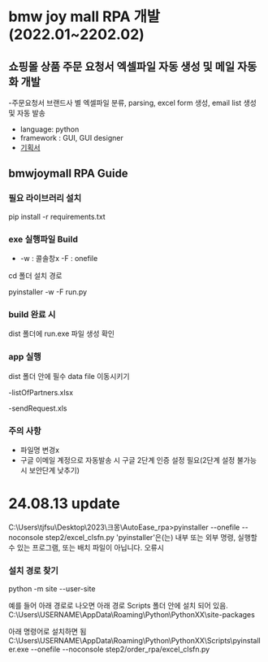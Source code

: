 # bmw joy mall RPA 개발(2022.01~2202.02)

## 쇼핑몰 상품 주문 요청서 엑셀파일 자동 생성 및 메일 자동화 개발

-주문요청서 브랜드사 별 엑셀파일 분류, parsing, excel form 생성, email list 생성 및 자동 발송
- language: python
- framework : GUI, GUI designer
- [기획서](https://shy-ferryboat-2ca.notion.site/RPA-c87df6d07b194e82acd97752ccdc0ac3) 

## bmwjoymall RPA Guide

### 필요 라이브러리 설치 

pip install -r requirements.txt

### exe 실행파일 Build
- -w : 콜솔창x -F : onefile 

cd 폴더 설치 경로

pyinstaller -w -F run.py

### build 완료 시

dist 폴더에 run.exe 파일 생성 확인

### app 실행

dist 폴더 안에 필수 data file 이동시키기 

-listOfPartners.xlsx 

-sendRequest.xls 

### 주의 사항
- 파일명 변경x
- 구글 이메일 계정으로 자동발송 시 구글 2단계 인증 설정 필요(2단계 설정 불가능 시 보안단계 낮추기)

# 24.08.13 update
C:\Users\tjfsu\Desktop\2023\크몽\AutoEase_rpa>pyinstaller --onefile --noconsole step2/excel_clsfn.py
'pyinstaller'은(는) 내부 또는 외부 명령, 실행할 수 있는 프로그램, 또는
배치 파일이 아닙니다. 오류시 

### 설치 경로 찾기
python -m site --user-site

예를 들어 아래 경로로 나오면 아래 경로 Scripts 폴더 안에 설치 되어 있음.
C:\Users\USERNAME\AppData\Roaming\Python\PythonXX\site-packages

아래 명령어로 설치하면 됨
C:\Users\USERNAME\AppData\Roaming\Python\PythonXX\Scripts\pyinstaller.exe --onefile --noconsole step2/order_rpa/excel_clsfn.py

